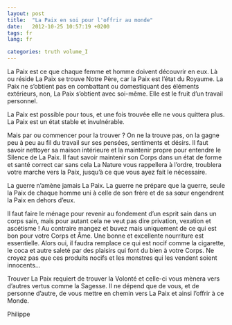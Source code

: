 ```yaml
---
layout: post
title:  "La Paix en soi pour l'offrir au monde"
date:   2012-10-25 10:57:19 +0200
tags: fr
lang: fr

categories: truth volume_I
---
```

La Paix est ce que chaque femme et homme doivent découvrir en eux. Là ou réside La Paix se trouve Notre Père, car la Paix est l’état du Royaume. La Paix ne s’obtient pas en combattant ou domestiquant des éléments extérieurs, non, La Paix s’obtient avec soi-même. Elle est le fruit d’un travail personnel.

La Paix est possible pour tous, et une fois trouvée elle ne vous quittera plus. La Paix est un état stable et invulnérable. 

Mais par ou commencer pour la trouver ? On ne la trouve pas, on la gagne peu à peu au fil du travail sur ses pensées, sentiments et désirs. Il faut savoir nettoyer sa maison intérieure et la maintenir propre pour entendre le Silence de La Paix. Il faut savoir maintenir son Corps dans un état de forme et santé correct car sans cela La Nature vous rappellera à l’ordre, troublera votre marche vers la Paix, jusqu’à ce que vous ayez fait le nécessaire.

La guerre n’amène jamais La Paix. La guerre ne prépare que la guerre, seule la Paix de chaque homme uni à celle de son frère et de sa sœur engendrent la Paix en dehors d’eux.

Il faut faire le ménage pour revenir au fondement d’un esprit sain dans un corps sain, mais pour autant cela ne veut pas dire privation, vexation et ascétisme ! Au contraire mangez et buvez mais uniquement de ce qui est bon pour votre Corps et Âme. Une bonne et excellente nourriture est essentielle. Alors oui, il faudra remplace ce qui est nocif comme la cigarette, le coca et autre saleté par des plaisirs qui font du bien à votre Corps. Ne croyez pas que ces produits nocifs et les monstres qui les vendent soient innocents…

Trouver La Paix requiert de trouver la Volonté et celle-ci vous mènera vers d’autres vertus comme la Sagesse. Il ne dépend que de vous, et de personne d’autre, de vous mettre en chemin vers La Paix et ainsi l’offrir à ce Monde.

Philippe


<!-- 
Ce(tte) œuvre est mise à disposition selon les termes de la Licence Creative Commons Attribution - Pas d’Utilisation Commerciale 4.0 International.
-->
